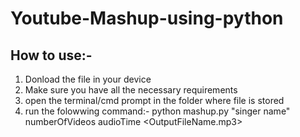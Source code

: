 # Youtube-Mashup-using-python
## How to use:-
1. Donload the file in your device
2. Make sure you have all the necessary requirements
3. open the terminal/cmd prompt in the folder where file is stored
4. run the folowwing command:-
   python mashup.py "singer name" numberOfVideos audioTime <OutputFileName.mp3>
   
